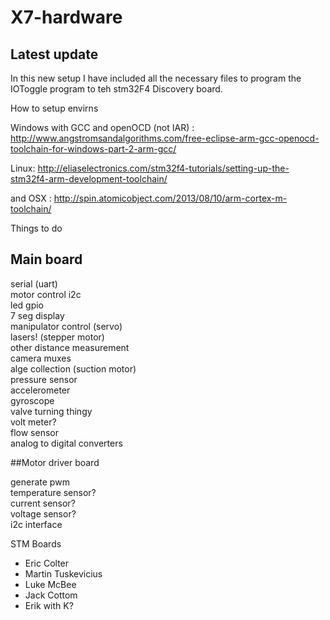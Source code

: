 X7-hardware
===========

## Latest update 
In this new setup I have included all the necessary files to program the IOToggle program to teh stm32F4 Discovery board. 




How to setup envirns

Windows with GCC and openOCD (not IAR) : http://www.angstromsandalgorithms.com/free-eclipse-arm-gcc-openocd-toolchain-for-windows-part-2-arm-gcc/

Linux: http://eliaselectronics.com/stm32f4-tutorials/setting-up-the-stm32f4-arm-development-toolchain/

and OSX : http://spin.atomicobject.com/2013/08/10/arm-cortex-m-toolchain/


Things to do

## Main board

serial (uart)  
motor control i2c  
led gpio  
7 seg display  
manipulator control (servo)  
lasers! (stepper motor)  
other distance measurement  
camera muxes  
alge collection (suction motor)  
pressure sensor  
accelerometer   
gyroscope  
valve turning thingy  
volt meter?  
flow sensor  
analog to digital converters  




##Motor driver board

generate pwm  
temperature sensor?  
current sensor?  
voltage sensor?  
i2c interface  
  
  
STM Boards  
- Eric Colter  
- Martin Tuskevicius  
- Luke McBee  
- Jack Cottom  
- Erik with K?  


